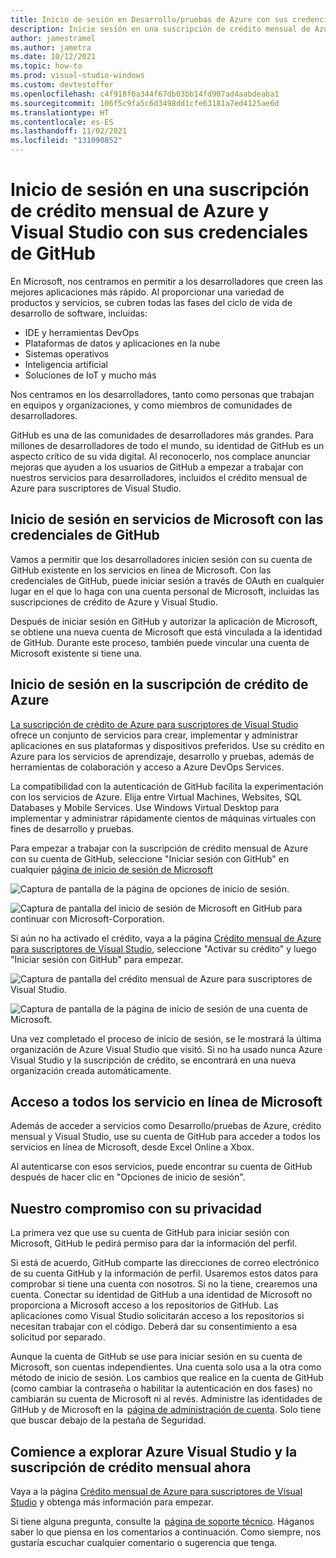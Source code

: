 ```yaml
---
title: Inicio de sesión en Desarrollo/pruebas de Azure con sus credenciales de GitHub
description: Inicie sesión en una suscripción de crédito mensual de Azure individual con credenciales de GitHub.
author: jamestramel
ms.author: jametra
ms.date: 10/12/2021
ms.topic: how-to
ms.prod: visual-studio-windows
ms.custom: devtestoffer
ms.openlocfilehash: c4f918f0a344f67db03bb14fd907ad4aabdeaba1
ms.sourcegitcommit: 106f5c9fa5c6d3498dd1cfe63181a7ed4125ae6d
ms.translationtype: HT
ms.contentlocale: es-ES
ms.lasthandoff: 11/02/2021
ms.locfileid: "131090852"
---
```

# <a name="sign-into-your-monthly-azure-credit-subscription-and-visual-studio-using-your-github-credentials"></a>Inicio de sesión en una suscripción de crédito mensual de Azure y Visual Studio con sus credenciales de GitHub 

En Microsoft, nos centramos en permitir a los desarrolladores que creen las mejores aplicaciones más rápido. Al proporcionar una variedad de productos y servicios, se cubren todas las fases del ciclo de vida de desarrollo de software, incluidas:

- IDE y herramientas DevOps
- Plataformas de datos y aplicaciones en la nube
- Sistemas operativos
- Inteligencia artificial
- Soluciones de IoT y mucho más  

Nos centramos en los desarrolladores, tanto como personas que trabajan en equipos y organizaciones, y como miembros de comunidades de desarrolladores.  

GitHub es una de las comunidades de desarrolladores más grandes. Para millones de desarrolladores de todo el mundo, su identidad de GitHub es un aspecto crítico de su vida digital. Al reconocerlo, nos complace anunciar mejoras que ayuden a los usuarios de GitHub a empezar a trabajar con nuestros servicios para desarrolladores, incluidos el crédito mensual de Azure para suscriptores de Visual Studio.  

## <a name="your-github-credentials-can-now-log-you-in-to-microsoft-services"></a>Inicio de sesión en servicios de Microsoft con las credenciales de GitHub  

Vamos a permitir que los desarrolladores inicien sesión con su cuenta de GitHub existente en los servicios en línea de Microsoft. Con las credenciales de GitHub, puede iniciar sesión a través de OAuth en cualquier lugar en el que lo haga con una cuenta personal de Microsoft, incluidas las suscripciones de crédito de Azure y Visual Studio.  

Después de iniciar sesión en GitHub y autorizar la aplicación de Microsoft, se obtiene una nueva cuenta de Microsoft que está vinculada a la identidad de GitHub. Durante este proceso, también puede vincular una cuenta de Microsoft existente si tiene una.  

## <a name="sign-in-to-azure-credit-subscription"></a>Inicio de sesión en la suscripción de crédito de Azure  

[La suscripción de crédito de Azure para suscriptores de Visual Studio](https://azure.microsoft.com/pricing/member-offers/credit-for-visual-studio-subscribers) ofrece un conjunto de servicios para crear, implementar y administrar aplicaciones en sus plataformas y dispositivos preferidos. Use su crédito en Azure para los servicios de aprendizaje, desarrollo y pruebas, además de herramientas de colaboración y acceso a Azure DevOps Services.  

La compatibilidad con la autenticación de GitHub facilita la experimentación con los servicios de Azure. Elija entre Virtual Machines, Websites, SQL Databases y Mobile Services. Use Windows Virtual Desktop para implementar y administrar rápidamente cientos de máquinas virtuales con fines de desarrollo y pruebas.  

Para empezar a trabajar con la suscripción de crédito mensual de Azure con su cuenta de GitHub, seleccione "Iniciar sesión con GitHub" en cualquier [página de inicio de sesión de Microsoft](https://login.microsoftonline.com)  

![Captura de pantalla de la página de opciones de inicio de sesión.](media/how-to-sign-into-azure-with-github/sign-in.png "Página de opciones de inicio de sesión.")  

![Captura de pantalla del inicio de sesión de Microsoft en GitHub para continuar con Microsoft-Corporation.](media/how-to-sign-into-azure-with-github/microsoft-sign-in.png "Inicie sesión en GitHub para continuar con Microsoft-Corporation.")  

Si aún no ha activado el crédito, vaya a la página [Crédito mensual de Azure para suscriptores de Visual Studio](https://azure.microsoft.com/pricing/member-offers/credit-for-visual-studio-subscribers), seleccione "Activar su crédito" y luego "Iniciar sesión con GitHub" para empezar.  

![Captura de pantalla del crédito mensual de Azure para suscriptores de Visual Studio.](media/how-to-sign-into-azure-with-github/activate-credits.png "Active el crédito.")  

![Captura de pantalla de la página de inicio de sesión de una cuenta de Microsoft.](media/how-to-sign-into-azure-with-github/sign-in-with-github.png "Inicie sesión con correo electrónico, teléfono o Skype.")  

Una vez completado el proceso de inicio de sesión, se le mostrará la última organización de Azure Visual Studio que visitó. Si no ha usado nunca Azure Visual Studio y la suscripción de crédito, se encontrará en una nueva organización creada automáticamente.  

## <a name="access-all-of-microsoft-online-services"></a>Acceso a todos los servicio en línea de Microsoft  

Además de acceder a servicios como Desarrollo/pruebas de Azure, crédito mensual y Visual Studio, use su cuenta de GitHub para acceder a todos los servicios en línea de Microsoft, desde Excel Online a Xbox.  

Al autenticarse con esos servicios, puede encontrar su cuenta de GitHub después de hacer clic en "Opciones de inicio de sesión".  

## <a name="our-commitment-to-your-privacy"></a>Nuestro compromiso con su privacidad  

La primera vez que use su cuenta de GitHub para iniciar sesión con Microsoft, GitHub le pedirá permiso para dar la información del perfil.  

Si está de acuerdo, GitHub comparte las direcciones de correo electrónico de su cuenta GitHub y la información de perfil. Usaremos estos datos para comprobar si tiene una cuenta con nosotros. Si no la tiene, crearemos una cuenta. Conectar su identidad de GitHub a una identidad de Microsoft no proporciona a Microsoft acceso a los repositorios de GitHub. Las aplicaciones como Visual Studio solicitarán acceso a los repositorios si necesitan trabajar con el código. Deberá dar su consentimiento a esa solicitud por separado.  

Aunque la cuenta de GitHub se use para iniciar sesión en su cuenta de Microsoft, son cuentas independientes. Una cuenta solo usa a la otra como método de inicio de sesión. Los cambios que realice en la cuenta de GitHub (como cambiar la contraseña o habilitar la autenticación en dos fases) no cambiarán su cuenta de Microsoft ni al revés. Administre las identidades de GitHub y de Microsoft en la  [página de administración de cuenta](https://account.live.com/proofs/manage/). Solo tiene que buscar debajo de la pestaña de Seguridad.  

## <a name="start-exploring-azure-visual-studio-and-monthly-credit-subscription-now"></a>Comience a explorar Azure Visual Studio y la suscripción de crédito mensual ahora  

Vaya a la página [Crédito mensual de Azure para suscriptores de Visual Studio](https://azure.microsoft.com/pricing/member-offers/credit-for-visual-studio-subscribers/) y obtenga más información para empezar.  

Si tiene alguna pregunta, consulte la  [página de soporte técnico](https://support.microsoft.com/help/4501231/microsoft-account-link-your-github-account). Háganos saber lo que piensa en los comentarios a continuación. Como siempre, nos gustaría escuchar cualquier comentario o sugerencia que tenga.  

